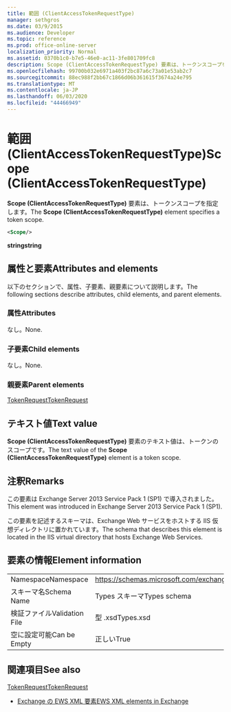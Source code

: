```yaml
---
title: 範囲 (ClientAccessTokenRequestType)
manager: sethgros
ms.date: 03/9/2015
ms.audience: Developer
ms.topic: reference
ms.prod: office-online-server
localization_priority: Normal
ms.assetid: 0370b1c0-b7e5-46e0-ac11-3fe801709fc8
description: Scope (ClientAccessTokenRequestType) 要素は、トークンスコープを指定します。
ms.openlocfilehash: 99700b032e6971a403f2bc87a6c73a01e53ab2c7
ms.sourcegitcommit: 88ec988f2bb67c1866d06b361615f3674a24e795
ms.translationtype: MT
ms.contentlocale: ja-JP
ms.lasthandoff: 06/03/2020
ms.locfileid: "44466949"
---
```

# <a name="scope-clientaccesstokenrequesttype"></a><span data-ttu-id="c60e7-103">範囲 (ClientAccessTokenRequestType)</span><span class="sxs-lookup"><span data-stu-id="c60e7-103">Scope (ClientAccessTokenRequestType)</span></span>

<span data-ttu-id="c60e7-104">**Scope (ClientAccessTokenRequestType)** 要素は、トークンスコープを指定します。</span><span class="sxs-lookup"><span data-stu-id="c60e7-104">The **Scope (ClientAccessTokenRequestType)** element specifies a token scope.</span></span> 
  
```XML
<Scope/>
```

 <span data-ttu-id="c60e7-105">**string**</span><span class="sxs-lookup"><span data-stu-id="c60e7-105">**string**</span></span>
## <a name="attributes-and-elements"></a><span data-ttu-id="c60e7-106">属性と要素</span><span class="sxs-lookup"><span data-stu-id="c60e7-106">Attributes and elements</span></span>

<span data-ttu-id="c60e7-107">以下のセクションで、属性、子要素、親要素について説明します。</span><span class="sxs-lookup"><span data-stu-id="c60e7-107">The following sections describe attributes, child elements, and parent elements.</span></span>
  
### <a name="attributes"></a><span data-ttu-id="c60e7-108">属性</span><span class="sxs-lookup"><span data-stu-id="c60e7-108">Attributes</span></span>

<span data-ttu-id="c60e7-109">なし。</span><span class="sxs-lookup"><span data-stu-id="c60e7-109">None.</span></span>
  
### <a name="child-elements"></a><span data-ttu-id="c60e7-110">子要素</span><span class="sxs-lookup"><span data-stu-id="c60e7-110">Child elements</span></span>

<span data-ttu-id="c60e7-111">なし。</span><span class="sxs-lookup"><span data-stu-id="c60e7-111">None.</span></span>
  
### <a name="parent-elements"></a><span data-ttu-id="c60e7-112">親要素</span><span class="sxs-lookup"><span data-stu-id="c60e7-112">Parent elements</span></span>

[<span data-ttu-id="c60e7-113">TokenRequest</span><span class="sxs-lookup"><span data-stu-id="c60e7-113">TokenRequest</span></span>](tokenrequest.md)
  
## <a name="text-value"></a><span data-ttu-id="c60e7-114">テキスト値</span><span class="sxs-lookup"><span data-stu-id="c60e7-114">Text value</span></span>

<span data-ttu-id="c60e7-115">**Scope (ClientAccessTokenRequestType)** 要素のテキスト値は、トークンのスコープです。</span><span class="sxs-lookup"><span data-stu-id="c60e7-115">The text value of the **Scope (ClientAccessTokenRequestType)** element is a token scope.</span></span> 
  
## <a name="remarks"></a><span data-ttu-id="c60e7-116">注釈</span><span class="sxs-lookup"><span data-stu-id="c60e7-116">Remarks</span></span>

<span data-ttu-id="c60e7-117">この要素は Exchange Server 2013 Service Pack 1 (SP1) で導入されました。</span><span class="sxs-lookup"><span data-stu-id="c60e7-117">This element was introduced in Exchange Server 2013 Service Pack 1 (SP1).</span></span>
  
<span data-ttu-id="c60e7-118">この要素を記述するスキーマは、Exchange Web サービスをホストする IIS 仮想ディレクトリに置かれています。</span><span class="sxs-lookup"><span data-stu-id="c60e7-118">The schema that describes this element is located in the IIS virtual directory that hosts Exchange Web Services.</span></span>
  
## <a name="element-information"></a><span data-ttu-id="c60e7-119">要素の情報</span><span class="sxs-lookup"><span data-stu-id="c60e7-119">Element information</span></span>

|||
|:-----|:-----|
|<span data-ttu-id="c60e7-120">Namespace</span><span class="sxs-lookup"><span data-stu-id="c60e7-120">Namespace</span></span>  <br/> |https://schemas.microsoft.com/exchange/services/2006/types  <br/> |
|<span data-ttu-id="c60e7-121">スキーマ名</span><span class="sxs-lookup"><span data-stu-id="c60e7-121">Schema Name</span></span>  <br/> |<span data-ttu-id="c60e7-122">Types スキーマ</span><span class="sxs-lookup"><span data-stu-id="c60e7-122">Types schema</span></span>  <br/> |
|<span data-ttu-id="c60e7-123">検証ファイル</span><span class="sxs-lookup"><span data-stu-id="c60e7-123">Validation File</span></span>  <br/> |<span data-ttu-id="c60e7-124">型 .xsd</span><span class="sxs-lookup"><span data-stu-id="c60e7-124">Types.xsd</span></span>  <br/> |
|<span data-ttu-id="c60e7-125">空に設定可能</span><span class="sxs-lookup"><span data-stu-id="c60e7-125">Can be Empty</span></span>  <br/> |<span data-ttu-id="c60e7-126">正しい</span><span class="sxs-lookup"><span data-stu-id="c60e7-126">True</span></span>  <br/> |
   
## <a name="see-also"></a><span data-ttu-id="c60e7-127">関連項目</span><span class="sxs-lookup"><span data-stu-id="c60e7-127">See also</span></span>



[<span data-ttu-id="c60e7-128">TokenRequest</span><span class="sxs-lookup"><span data-stu-id="c60e7-128">TokenRequest</span></span>](tokenrequest.md)


- [<span data-ttu-id="c60e7-129">Exchange の EWS XML 要素</span><span class="sxs-lookup"><span data-stu-id="c60e7-129">EWS XML elements in Exchange</span></span>](ews-xml-elements-in-exchange.md)

